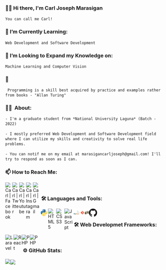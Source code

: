 ### 👋🏻 Hi there, I'm Carl Joseph Marasigan
    You can call me Carl!
### 📖 I’m Currently Learning:
    Web Development and Software Development
### 🔭 I’m Looking to Expand my Knowledge on:
    Machine Learning and Computer Vision
 ### 📖
     Programming is a skill best acquired by practice and examples rather from books - "Allan Turing" 
    
### 👨‍💻 &nbsp;About:&nbsp; 
    

    - I'm a graduate student from *National University Laguna* (Batch - 2022) 

    - I mostly preferred Web Development and Software Development field where I can utilize my skills and creativity to solve real life problems.

    - You can notif me on my email at marasigancarljoseph@gmail.com! I'll try to respond as soon as I can.
 
### 📫 How to Reach Me:
<img align="left" alt="Carl | Facebook" width="22px" src="https://cdn.jsdelivr.net/npm/simple-icons@v3/icons/facebook.svg" />
<img align="left" alt="Carl | Twitter" width="22px" src="https://cdn.jsdelivr.net/npm/simple-icons@v3/icons/twitter.svg" />
<img align="left" alt="Carl | Youtube" width="22px" src="https://cdn.jsdelivr.net/npm/simple-icons@v3/icons/youtube.svg" />
<img align="left" alt="Carl | Instagram" width="22px" src="https://cdn.jsdelivr.net/npm/simple-icons@v3/icons/instagram.svg" />
<img align="left" alt="Carl | Gmail" width="22px" src="https://cdn.jsdelivr.net/npm/simple-icons@v3/icons/gmail.svg" />
<br />


<h3 align="left">&nbsp;🛠 Languages and Tools:&nbsp; </h3>
<p align="left">&nbsp;&nbsp;&nbsp;&nbsp;
<img align="left" alt="Python" width="26px" src="https://raw.githubusercontent.com/devicons/devicon/master/icons/python/python-original.svg"/>
<img align="left" alt="HTML5" width="26px" src="https://cdn-icons-png.flaticon.com/512/732/732212.png" />
<img align="left" alt="CSS3" width="26px" src="https://cdn-icons-png.flaticon.com/512/5968/5968292.png" />
<img align="left" alt="JavaScript" width="26px" src="https://cdn-icons-png.flaticon.com/512/5968/5968242.png" />
<img align="left" alt="MySQL" width="26px" src="https://raw.githubusercontent.com/github/explore/80688e429a7d4ef2fca1e82350fe8e3517d3494d/topics/mysql/mysql.png" />
<img align="left" alt="Git" width="26px" src="https://raw.githubusercontent.com/github/explore/80688e429a7d4ef2fca1e82350fe8e3517d3494d/topics/git/git.png" />
<img align="left" alt="GitHub" width="26px" src="https://raw.githubusercontent.com/github/explore/78df643247d429f6cc873026c0622819ad797942/topics/github/github.png" />


<h3 align="left">&nbsp;🛠 Web Developmet Frameworks:&nbsp; </h3>
<p align="left">&nbsp;&nbsp;&nbsp;&nbsp;
<img align="left" alt="Laravel" width="26px" src="https://static-00.iconduck.com/assets.00/laravel-icon-497x512-uwybstke.png" />
<img align="left" alt="React" width="26px" src="https://upload.wikimedia.org/wikipedia/commons/thumb/a/a7/React-icon.svg/2300px-React-icon.svg.png" />
<img align="left" alt="PHP" width="26px" src="https://e7.pngegg.com/pngimages/78/907/png-clipart-logo-php-mysql-computer-icons-workforce-development-logos-blue-web-design.png" />
<img align="left" alt="PHP" width="26px" src="https://cdn-icons-png.flaticon.com/512/174/174881.png" />



<h3 align="left">&nbsp;⚙️ GitHub Stats:&nbsp;  </h3>
<img height="180em" align="left" src="https://github-readme-stats-eight-theta.vercel.app/api/top-langs/?username=Carl-Marasigan&layout=compact&langs_count=8&theme=algolia"/><img height="182em" align="center" src=https://github-readme-stats.vercel.app/api?username=Carl-Marasigan&show_icons=true&layout=compact&langs_count=8&theme=algolia />




    



<!---
Carl-Marasigan/Carl-Marasigan is a ✨ special ✨ repository because its `README.md` (this file) appears on your GitHub profile.
You can click the Preview link to take a look at your changes.
--->
